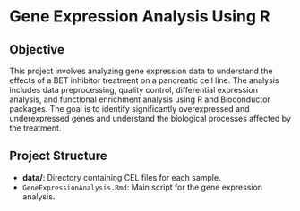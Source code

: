 # Gene Expression Analysis Using R

## Objective
This project involves analyzing gene expression data to understand the effects of a BET inhibitor treatment on a pancreatic cell line. The analysis includes data preprocessing, quality control, differential expression analysis, and functional enrichment analysis using R and Bioconductor packages. The goal is to identify significantly overexpressed and underexpressed genes and understand the biological processes affected by the treatment.

## Project Structure
- **data/**: Directory containing CEL files for each sample.
- `GeneExpressionAnalysis.Rmd`: Main script for the gene expression analysis.



